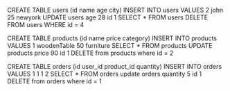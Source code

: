 CREATE TABLE users (id name age city)
INSERT INTO users VALUES 2 john 25 newyork
UPDATE users age 28 id 1 
SELECT * FROM users
DELETE FROM users WHERE id = 4 

CREATE TABLE products (id name price category)
INSERT INTO products VALUES 1 woodenTable 50 furniture
SELECT * FROM products
UPDATE products price 90 id 1 
DELETE from products where id = 2

CREATE TABLE orders (id user_id product_id quantity)
INSERT INTO orders VALUES 1 1 1 2
SELECT * FROM orders
update orders quantity 5 id 1
DELETE from orders where id = 1
